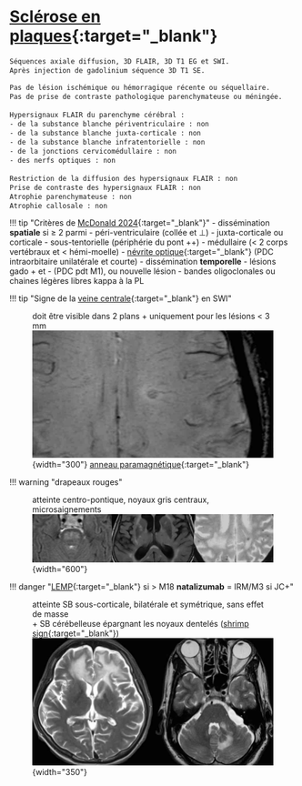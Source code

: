 # [Sclérose en plaques](https://radiopaedia.org/articles/multiple-sclerosis){:target="_blank"}

```
Séquences axiale diffusion, 3D FLAIR, 3D T1 EG et SWI.
Après injection de gadolinium séquence 3D T1 SE.
```
```
Pas de lésion ischémique ou hémorragique récente ou séquellaire.
Pas de prise de contraste pathologique parenchymateuse ou méningée.

Hypersignaux FLAIR du parenchyme cérébral :
- de la substance blanche périventriculaire : non
- de la substance blanche juxta-corticale : non
- de la substance blanche infratentorielle : non
- de la jonctions cervicomédullaire : non
- des nerfs optiques : non

Restriction de la diffusion des hypersignaux FLAIR : non
Prise de contraste des hypersignaux FLAIR : non
Atrophie parenchymateuse : non
Atrophie callosale : non
```

!!! tip "Critères de [McDonald 2024](https://radiopaedia.org/articles/mcdonald-diagnostic-criteria-for-multiple-sclerosis-4){:target="_blank"}"
    - dissémination **spatiale** si ≥ 2 parmi 
        - péri-ventriculaire (collée et ⊥)
        - juxta-corticale ou corticale
        - sous-tentorielle (périphérie du pont ++)
        - médullaire (< 2 corps vertébraux et < hémi-moelle)
        - [névrite optique](https://radiopaedia.org/articles/optic-neuritis){:target="_blank"} (PDC intraorbitaire unilatérale et courte)
    - dissémination **temporelle** 
        - lésions gado + et - (PDC pdt M1), ou nouvelle lésion
        - bandes oligoclonales ou chaines légères libres kappa à la PL

!!! tip "Signe de la [veine centrale](https://radiopaedia.org/articles/central-vein-sign-1){:target="_blank"} en SWI"
    <figure markdown="span">
        doit être visible dans 2 plans + uniquement pour les lésions < 3 mm
        ![](assets/centralvein.jpg){width="300"}
        [anneau paramagnétique](https://radiopaedia.org/articles/paramagnetic-rim-lesions){:target="_blank"}
    </figure>

!!! warning "drapeaux rouges"
    <figure markdown="span">
        atteinte centro-pontique, noyaux gris centraux, microsaignements
        ![](assets/redflags.jpg){width="600"}
    </figure>

!!! danger "[LEMP](https://radiopaedia.org/articles/progressive-multifocal-leukoencephalopathy){:target="_blank"} si > M18 **natalizumab** = IRM/M3 si JC+"
    <figure markdown="span">
        atteinte SB sous-corticale, bilatérale et symétrique, sans effet de masse  
        + SB cérébelleuse épargnant les noyaux dentelés ([shrimp sign](https://radiopaedia.org/articles/shrimp-sign-progressive-multifocal-leukoencephalopathy){:target="_blank"})
        ![](assets/LEMP.jpg){width="350"}
    </figure>